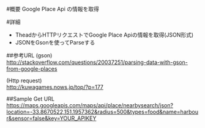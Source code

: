 #概要
Google Place Api の情報を取得

#詳細
* TheadからHTTPリクエストでGoogle Place Apiの情報を取得(JSON形式)
* JSONをGsonを使ってParseする

##参考URL
(gson)  
http://stackoverflow.com/questions/20037251/parsing-data-with-gson-from-google-places  

(Http request)  
http://kuwagames.nows.jp/top/?p=177


##Sample Get URL
https://maps.googleapis.com/maps/api/place/nearbysearch/json?location=-33.8670522,151.1957362&radius=500&types=food&name=harbour&sensor=false&key=YOUR_APIKEY

